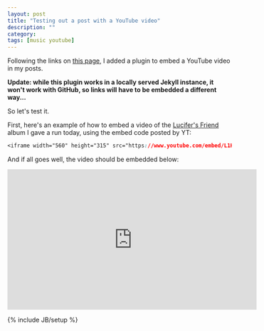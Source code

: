 ```yaml
---
layout: post
title: "Testing out a post with a YouTube video"
description: ""
category: 
tags: [music youtube]
---
```

Following the links on [this page](https://github.com/dommmel/jekyll-youtube), I added a plugin to embed a YouTube video in my posts.

<b>Update: while this plugin works in a locally served Jekyll instance, it won't work with GitHub, so links will have to be embedded a different way...</b>

So let's test it.

First, here's an example of how to embed a video of the [Lucifer's Friend](https://www.discogs.com/Lucifers-Friend-Lucifers-Friend/master/90119) album I gave a run today, using the embed code posted by YT:


```css
<iframe width="560" height="315" src="https://www.youtube.com/embed/L1Kg0_wDFig" frameborder="0" allow="accelerometer; autoplay; encrypted-media; gyroscope; picture-in-picture" allowfullscreen></iframe>
```

And if all goes well, the video should be embedded below:

<iframe width="560" height="315" src="https://www.youtube.com/embed/L1Kg0_wDFig" frameborder="0" allow="accelerometer; autoplay; encrypted-media; gyroscope; picture-in-picture" allowfullscreen></iframe>



{% include JB/setup %}
